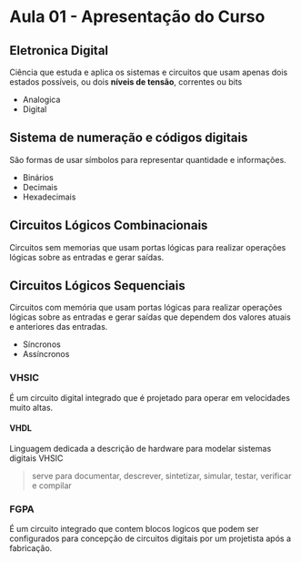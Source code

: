 # Aula 01 - Apresentação do Curso

## Eletronica Digital
Ciência que estuda e aplica os sistemas e circuitos que usam apenas dois estados possíveis, ou dois **níveis de tensão**, correntes ou bits

- Analogica
- Digital

## Sistema de numeração e códigos digitais
São formas de usar símbolos para representar quantidade e informações.

- Binários
- Decimais
- Hexadecimais

## Circuitos Lógicos Combinacionais
Circuitos sem memorias que usam portas lógicas para realizar operações lógicas sobre as entradas e gerar saídas.

## Circuitos Lógicos Sequenciais
Circuitos com memória que usam portas lógicas para realizar operações lógicas sobre as entradas e gerar saídas que dependem dos valores atuais e anteriores das entradas.

- Síncronos
- Assíncronos

### VHSIC
É um circuito digital integrado que é projetado para operar em velocidades muito altas.

#### VHDL
Linguagem dedicada a descrição de hardware para modelar sistemas digitais VHSIC
> serve para documentar, descrever, sintetizar, simular, testar, verificar e compilar

### FGPA
É um circuito integrado que  contem blocos logicos que podem ser configurados para concepção de circuitos digitais por um projetista após a fabricação.